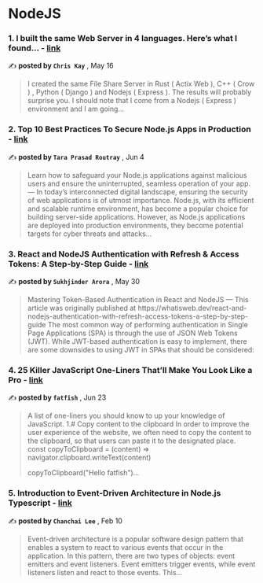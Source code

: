 
<h1>NodeJS</h1>
<h3>1. I built the same Web Server in 4 languages. Here’s what I found… - <a href=https://medium.com/@chriskaykos/i-built-the-same-web-server-in-5-languages-heres-what-i-found-86e546433d3f?source=tag_page---------0-85--------------------d137af36_b9b3_4878_989c_817cf588aa97-------17 target="_blank" rel="noopener noreferrer">link</a></h3>

✍️ **posted by `Chris Kay`** , <date>May 16</date>

<blockquote>I created the same File Share Server in Rust ( Actix Web ), C++ ( Crow ) , Python ( Django ) and Nodejs ( Express ). The results will probably surprise you. I should note that I come from a Nodejs ( Express ) environment and I am going…</blockquote>

<h3>2. Top 10 Best Practices To Secure Node.js Apps in Production - <a href=https://medium.com/gitconnected/top-10-best-practices-to-secure-node-js-apps-in-production-916c69fcb43f?source=tag_page---------1-85--------------------d137af36_b9b3_4878_989c_817cf588aa97-------17 target="_blank" rel="noopener noreferrer">link</a></h3>

✍️ **posted by `Tara Prasad Routray`** , <date>Jun 4</date>

<blockquote>Learn how to safeguard your Node.js applications against malicious users and ensure the uninterrupted, seamless operation of your app. —  In today’s interconnected digital landscape, ensuring the security of web applications is of utmost importance. Node.js, with its efficient and scalable runtime environment, has become a popular choice for building server-side applications. However, as Node.js applications are deployed into production environments, they become potential targets for cyber threats and attacks…</blockquote>

<h3>3. React and NodeJS Authentication with Refresh & Access Tokens: A Step-by-Step Guide - <a href=https://medium.com/@Sukhjinder/react-and-nodejs-authentication-with-refresh-access-tokens-a-step-by-step-guide-343c7a722aec?source=tag_page---------2-85--------------------d137af36_b9b3_4878_989c_817cf588aa97-------17 target="_blank" rel="noopener noreferrer">link</a></h3>

✍️ **posted by `Sukhjinder Arora`** , <date>May 30</date>

<blockquote>Mastering Token-Based Authentication in React and NodeJS —  This article was originally published at https://whatisweb.dev/react-and-nodejs-authentication-with-refresh-access-tokens-a-step-by-step-guide The most common way of performing authentication in Single Page Applications (SPA) is through the use of JSON Web Tokens (JWT). While JWT-based authentication is easy to implement, there are some downsides to using JWT in SPAs that should be considered:</blockquote>

<h3>4. 25 Killer JavaScript One-Liners That’ll Make You Look Like a Pro - <a href=https://medium.com/javascript-in-plain-english/25-killer-javascript-one-liners-thatll-make-you-look-like-a-pro-d43f08529404?source=tag_page---------3-85--------------------d137af36_b9b3_4878_989c_817cf588aa97-------17 target="_blank" rel="noopener noreferrer">link</a></h3>

✍️ **posted by `fatfish`** , <date>Jun 23</date>

<blockquote>A list of one-liners you should know to up your knowledge of JavaScript. 1.# Copy content to the clipboard In order to improve the user experience of the website, we often need to copy the content to the clipboard, so that users can paste it to the designated place. const copyToClipboard = (content) => navigator.clipboard.writeText(content)

copyToClipboard("Hello fatfish")…</blockquote>

<h3>5. Introduction to Event-Driven Architecture in Node.js Typescript - <a href=https://medium.com/scb-abacus/introduction-to-event-driven-architecture-in-node-js-typescript-354302bc055c?source=tag_page---------4-85--------------------d137af36_b9b3_4878_989c_817cf588aa97-------17 target="_blank" rel="noopener noreferrer">link</a></h3>

✍️ **posted by `Chanchai Lee`** , <date>Feb 10</date>

<blockquote>Event-driven architecture is a popular software design pattern that enables a system to react to various events that occur in the application. In this pattern, there are two types of objects: event emitters and event listeners. Event emitters trigger events, while event listeners listen and react to those events. This…</blockquote>

